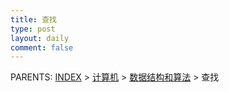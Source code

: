 ```yaml
---
title: 查找
type: post
layout: daily
comment: false
---
```


PARENTS: [INDEX](/gknows/wiki) > [计算机](/gknows/计算机) > [数据结构和算法](/gknows/数据结构和算法) > 查找

